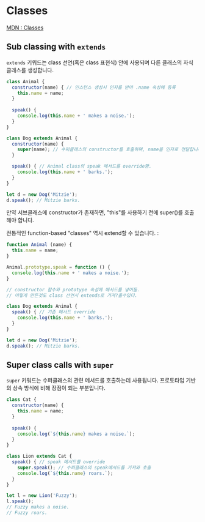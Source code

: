 # Classes
[MDN : Classes](https://developer.mozilla.org/en-US/docs/Web/JavaScript/Reference/Classes)

## Sub classing with `extends`

`extends` 키워드는 class 선언(혹은 class 표현식) 안에 사용되며 다른 클래스의 자식 클래스를 생성합니다.

```javascript
class Animal { 
  constructor(name) { // 인스턴스 생성시 인자를 받아 .name 속성에 등록
    this.name = name;
  }
  
  speak() {
    console.log(this.name + ' makes a noise.');
  }
}

class Dog extends Animal {
  constructor(name) {
    super(name); // 수퍼클래스의 constructor를 호출하며, name을 인자로 전달합니다.
  }

  speak() { // Animal class의 speak 메서드를 override함.
    console.log(this.name + ' barks.');
  }
}

let d = new Dog('Mitzie');
d.speak(); // Mitzie barks.
```
만약 서브클래스에 constructor가 존재하면, "this"를 사용하기 전에 super()를 호출해야 합니다.

전통적인 function-based "classes" 역시 extend할 수 있습니다. :
```js
function Animal (name) {
  this.name = name;  
}

Animal.prototype.speak = function () {
  console.log(this.name + ' makes a noise.');
}

// constructor 함수와 prototype 속성에 메서드를 넣어둠.
// 이렇게 만든것도 class 선언시 extends로 가져?올수있다.

class Dog extends Animal {
  speak() { // 기존 메서드 override
    console.log(this.name + ' barks.');
  }
}

let d = new Dog('Mitzie');
d.speak(); // Mitzie barks.
```



## Super class calls with `super`

`super` 키워드는 수퍼클래스의 관련 메서드를 호출하는데 사용됩니다. 프로토타입 기반의 상속 방식에 비해 장점이 되는 부분입니다.

```js
class Cat { 
  constructor(name) {
    this.name = name;
  }
  
  speak() {
    console.log(`${this.name} makes a noise.`);
  }
}

class Lion extends Cat {
  speak() { // speak 메서드를 override
    super.speak(); // 수퍼클래스의 speak메서드를 가져와 호출
    console.log(`${this.name} roars.`);
  }
}

let l = new Lion('Fuzzy');
l.speak(); 
// Fuzzy makes a noise.
// Fuzzy roars.
```


<!--stackedit_data:
eyJoaXN0b3J5IjpbLTE3NDU3Mjc1NjIsLTExMjE2NjIwMzZdfQ
==
-->